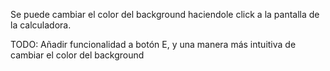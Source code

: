 Se puede cambiar el color del background haciendole click a la pantalla de la calculadora.

TODO: Añadir funcionalidad a botón E, y una manera más intuitiva de cambiar el color del background
